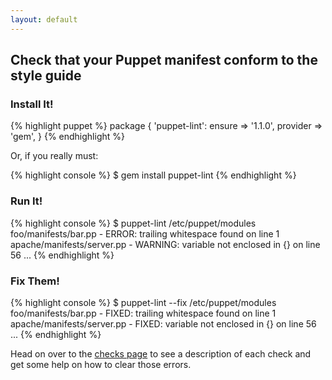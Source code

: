 ```yaml
---
layout: default
---
```


## Check that your Puppet manifest conform to the style guide

### Install It!

{% highlight puppet %}
package { 'puppet-lint':
  ensure   => '1.1.0',
  provider => 'gem',
}
{% endhighlight %}

Or, if you really must:

{% highlight console %}
$ gem install puppet-lint
{% endhighlight %}

### Run It!

{% highlight console %}
$ puppet-lint /etc/puppet/modules
foo/manifests/bar.pp - ERROR: trailing whitespace found on line 1
apache/manifests/server.pp - WARNING: variable not enclosed in {} on line 56
...
{% endhighlight %}

### Fix Them!

{% highlight console %}
$ puppet-lint --fix /etc/puppet/modules
foo/manifests/bar.pp - FIXED: trailing whitespace found on line 1
apache/manifests/server.pp - FIXED: variable not enclosed in {} on line 56
...
{% endhighlight %}

Head on over to the [checks page](/checks/) to see a description of each check
and get some help on how to clear those errors.
